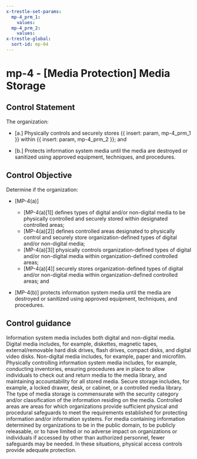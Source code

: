 ```yaml
---
x-trestle-set-params:
  mp-4_prm_1:
    values:
  mp-4_prm_2:
    values:
x-trestle-global:
  sort-id: mp-04
---
```


# mp-4 - \[Media Protection\] Media Storage

## Control Statement

The organization:

- \[a.\] Physically controls and securely stores {{ insert: param, mp-4_prm_1 }} within {{ insert: param, mp-4_prm_2 }}; and

- \[b.\] Protects information system media until the media are destroyed or sanitized using approved equipment, techniques, and procedures.

## Control Objective

Determine if the organization:

- \[MP-4(a)\]

  - \[MP-4(a)[1]\] defines types of digital and/or non-digital media to be physically controlled and securely stored within designated controlled areas;
  - \[MP-4(a)[2]\] defines controlled areas designated to physically control and securely store organization-defined types of digital and/or non-digital media;
  - \[MP-4(a)[3]\] physically controls organization-defined types of digital and/or non-digital media within organization-defined controlled areas;
  - \[MP-4(a)[4]\] securely stores organization-defined types of digital and/or non-digital media within organization-defined controlled areas; and

- \[MP-4(b)\] protects information system media until the media are destroyed or sanitized using approved equipment, techniques, and procedures.

## Control guidance

Information system media includes both digital and non-digital media. Digital media includes, for example, diskettes, magnetic tapes, external/removable hard disk drives, flash drives, compact disks, and digital video disks. Non-digital media includes, for example, paper and microfilm. Physically controlling information system media includes, for example, conducting inventories, ensuring procedures are in place to allow individuals to check out and return media to the media library, and maintaining accountability for all stored media. Secure storage includes, for example, a locked drawer, desk, or cabinet, or a controlled media library. The type of media storage is commensurate with the security category and/or classification of the information residing on the media. Controlled areas are areas for which organizations provide sufficient physical and procedural safeguards to meet the requirements established for protecting information and/or information systems. For media containing information determined by organizations to be in the public domain, to be publicly releasable, or to have limited or no adverse impact on organizations or individuals if accessed by other than authorized personnel, fewer safeguards may be needed. In these situations, physical access controls provide adequate protection.
